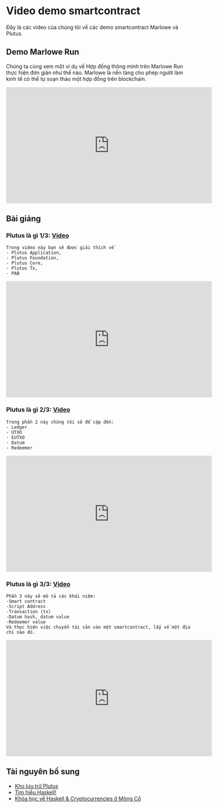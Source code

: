 # Video demo smartcontract

Đây là các video của chúng tôi về các demo smartcontract Marlowe và Plutus.
## Demo Marlowe Run
Chúng ta cùng xem một ví dụ về Hợp đồng thông minh trên Marlowe Run thực hiện đơn giản như thế nào. Marlowe  là nền tảng cho phép người làm kinh tế có thể tự soạn thảo một hợp đồng trên blockchain.
 
  <iframe width="560" height="315" src="https://www.youtube.com/embed/5R0DaqLuRzM" title="Demo Marlowe Run" frameborder="0" allow="accelerometer; autoplay; clipboard-write; encrypted-media; gyroscope; picture-in-picture" allowfullscreen></iframe>

## Bài giảng

### Plutus là gì 1/3: [Video ](https://youtu.be/eXMkR8h5tXY)

	Trong video này bạn sẽ được giải thích về 
	- Plutus Application,
	- Plutus Foundation,
	- Plutus Core, 
	- Plutus Tx,
	- PAB
  
  <iframe width="560" height="315" src="https://www.youtube.com/embed/eXMkR8h5tXY" frameborder="0" allow="accelerometer; autoplay; clipboard-write; encrypted-media; gyroscope; picture-in-picture fullscreen"></iframe>
  

### Plutus là gì 2/3: [Video ](https://youtu.be/8dnDSlgPTZ8)

	Trong phần 2 này chúng tôi sẽ đề cập đến:
	- Ledger
	- UTXO
	- EUTXO
	- Datum
	- Redeemer
	
 <iframe width="560" height="315" src="https://www.youtube.com/embed/8dnDSlgPTZ8" frameborder="0" allow="accelerometer; autoplay; clipboard-write; encrypted-media; gyroscope; picture-in-picture fullscreen"></iframe>	


### Plutus là gì 3/3: [Video ](https://youtu.be/dhzvsE-Swws)

	Phần 3 này sẽ mô tả các khái niệm:
	-Smart contract
	-Script Address
	-Transaction (tx)
	-Datum hash, datum value
	-Redeemer value
	Và thực hiện việc chuyển tài sản vào một smartcontract, lấy về một địa chỉ nào đó.
  <iframe width="560" height="315" src="https://www.youtube.com/embed/dhzvsE-Swws" frameborder="0" allow="accelerometer; autoplay; clipboard-write; encrypted-media; gyroscope; picture-in-picture fullscreen"></iframe>

## Tài nguyên bổ sung

- [Kho lưu trữ Plutus](https://github.com/input-output-hk/plutus)
- [Tìm hiểu Haskell!](http://learnyouahaskell.com/)
- [Khóa học về Haskell & Cryptocurrencies ở Mông Cổ](https://www.youtube.com/playlist?list=PLJ3w5xyG4JWmBVIigNBytJhvSSfZZzfTm)
